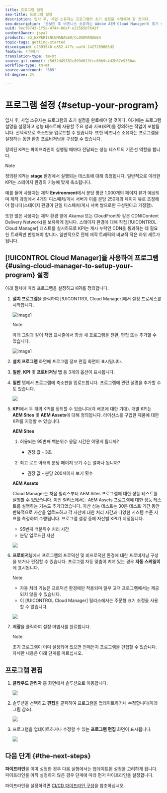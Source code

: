 ```yaml
---
title: 프로그램 설정
seo-title: 프로그램 설정
description: 입사 후, 사업 소유자는 프로그램의 초기 설정을 수행해야 할 것이다.
seo-description: '온보드 후 비즈니스 소유자는 Adobe AEM Cloud Manager의 초기 설정을 수행해야 합니다. 여기에는 프로그램 설명을 설정하고 성능 테스트에 사용할 KPI를 정의하는 작업이 포함됩니다. '
uuid: 9ecf8743-1f5a-4744-86af-e2256567642f
contentOwner: jsyal
products: SG_EXPERIENCEMANAGER/CLOUDMANAGER
topic-tags: getting-started
discoiquuid: c2393540-e852-4f7c-aafd-1427209065d2
feature: 시작하기
translation-type: tm+mt
source-git-commit: c5d32d49782c899d013fcc60b9c4d2b67e9350ae
workflow-type: tm+mt
source-wordcount: '689'
ht-degree: 2%

---
```



# 프로그램 설정 {#setup-your-program}

입사 후, 사업 소유자는 프로그램의 초기 설정을 완료해야 할 것이다. 여기에는 프로그램 설명을 설정하고 성능 테스트에 사용할 주요 성과 지표(KPI)를 정의하는 작업이 포함됩니다. 선택적으로 축소판을 업로드할 수 있습니다. 또한 비즈니스 소유자는 프로그램을 설정하는 동안 환경 프로비저닝을 구성할 수 있습니다.

정의된 KPI는 파이프라인이 실행될 때마다 전달되는 성능 테스트의 기준선 역할을 합니다.

>[!NOTE]
>
>정의된 KPI는 **stage** 환경에서 실행되는 테스트에 대해 측정됩니다. 일반적으로 이러한 KPI는 스테이지 환경의 기능에 맞게 축소됩니다.
>
>예를 들어 사용자는 제작 **Environment**&#x200B;에서 분당 평균 1,000개의 페이지 뷰가 예상되며 제작 과정에서 4개의 디스패처/게시 서버가 이를 분당 250개의 페이지 뷰로 조정해야 합니다(스테이지 환경이 단일 디스패처/게시 서버 쌍으로만 구성된다고 가정함).
>
>또한 많은 사용자는 제작 환경 앞에 Akamai 또는 CloudFront와 같은 CDN(Content Delivery Network)을 보유하게 됩니다. 스테이지 환경에 대해 직접 [!UICONTROL Cloud Manager] 테스트를 실시하므로 KPI는 캐시 누락인 CDN을 통과하는 데 필요한 트래픽만 반영해야 합니다. 일반적으로 전체 제작 트래픽의 비교적 작은 하위 세트가 됩니다.

## [!UICONTROL Cloud Manager]을 사용하여 프로그램 {#using-cloud-manager-to-setup-your-program} 설정

아래 절차에 따라 프로그램을 설정하고 KPI를 정의합니다.

1. **설치 프로그램**&#x200B;을 클릭하여 [!UICONTROL Cloud Manager]에서 설정 프로세스를 시작합니다.

   ![image1](assets/set-up-program/setup1.png)

   >[!NOTE]
   > 아래 그림과 같이 작업 표시줄에서 항상 새 프로그램을 전환, 편집 또는 추가할 수 있습니다.

   ![image1](assets/set-up-program/setup2.png)


1. **설치 프로그램** 화면에 프로그램 정보 편집 화면이 표시됩니다.

1. **일반**, **KPI** 및 **프로비저닝** 탭 등 3개의 옵션이 표시됩니다.

1. **일반** 탭에서 프로그램에 축소판을 업로드합니다. 프로그램에 관련 설명을 추가할 수도 있습니다.

   ![](assets/Setup_Program-General.png)

1. **KPI**&#x200B;에서 두 개의 KPI를 정의할 수 있습니다(각 배포에 대한 기대). 개별 KPI는 **AEM Sites** 및 **AEM Assets**&#x200B;에 대해 정의됩니다. 라이선스를 구입한 제품에 대한 KPI를 지정할 수 있습니다.

   **AEM Sites**

   1. 허용되는 95번째 백분위수 응답 시간은 어떻게 됩니까?

      * 권장 값 - 3초
   1. 최고 로드 아래의 분당 페이지 보기 수는 얼마나 됩니까?

      * 권장 값 - 분당 200페이지 보기 횟수

   **AEM Assets**

   Cloud Manager는 처음 릴리스부터 AEM Sites 프로그램에 대한 성능 테스트를 실행할 수 있었습니다. 이번 릴리스에서는 AEM Assets 프로그램에 대한 성능 테스트를 실행하는 기능도 추가되었습니다. 자산 성능 테스트는 30분 테스트 기간 동안 반복적으로 자산을 업로드하고 각 자산에 대한 처리 시간과 다양한 시스템 수준 지표를 측정하여 수행됩니다.
프로그램 설정 중에 자산별 KPI가 지정됩니다.

   * 95번째 백분위수 처리 시간
   * 분당 업로드된 자산

   ![](assets/Setup_Program-KPIs.png)

1. **프로비저닝**&#x200B;에서 프로그램의 프로덕션 및 비프로덕션 환경에 대한 프로비저닝 구성을 보거나 편집할 수 있습니다. 프로그램 자동 맞춤이 켜져 있는 경우 **자동 스케일이**&#x200B;에 표시됩니다.

   >[!NOTE]
   >
   >* 자동 처리 기능은 프로덕션 환경에만 적용되며 일부 고객 프로그램에서는 제공되지 않을 수 있습니다.
   >* 이 [!UICONTROL Cloud Manager] 릴리스에서는 주문형 크기 조정을 사용할 수 없습니다.


   ![](assets/Setup_Program-Provisioning.png)

1. **저장**&#x200B;을 클릭하여 설정 마법사를 완료합니다.

   >[!NOTE]
   >
   >초기 프로그램이 이미 설정되어 있으면 언제든지 프로그램을 편집할 수 있습니다. 자세한 내용은 아래 단계를 따르십시오.

## 프로그램 편집

1. **클라우드 관리자** 홈 화면에서 솔루션으로 이동합니다.

   ![](assets/SetUpProgram5.png)

1. 솔루션을 선택하고 **편집**&#x200B;을 클릭하여 프로그램을 업데이트하거나 수정합니다(아래 그림 참조).

   ![](assets/SetUpProgram6.png)

1. 프로그램을 업데이트하거나 수정할 수 있는 **프로그램 편집** 화면이 표시됩니다.

   ![](assets/Editing_Program-screen3.png)

## 다음 단계 {#the-next-steps}

**파이프라인**&#x200B;을 이미 설정한 경우 다음 실행에서는 업데이트된 설정을 고려하게 됩니다. 파이프라인을 아직 설정하지 않은 경우 단계에 따라 먼저 파이프라인을 설정합니다.

파이프라인을 설정하려면 [CI/CD 파이프라인 구성](https://helpx.adobe.com/experience-manager/cloud-manager/using/configuring-pipeline.html)을 참조하십시오.
